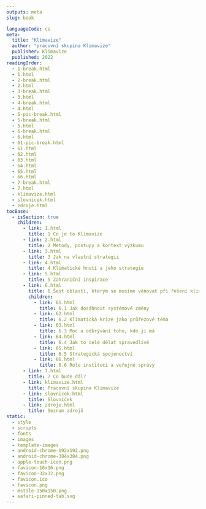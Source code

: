 ```yaml
---
outputs: meta
slug: book

languageCode: cs
meta:
  title: "Klimavize"
  author: "pracovní skupina Klimavize"
  publisher: Klimavize
  published: 2022
readingOrder:
  - 1-break.html
  - 1.html
  - 2-break.html
  - 2.html
  - 3-break.html
  - 3.html
  - 4-break.html
  - 4.html
  - 5-pic-break.html
  - 5-break.html
  - 5.html
  - 6-break.html
  - 6.html
  - 61-pic-break.html
  - 61.html
  - 62.html
  - 63.html
  - 64.html
  - 65.html
  - 66.html
  - 7-break.html
  - 7.html
  - klimavize.html
  - slovnicek.html
  - zdroje.html
tocBase:
  - isSection: true
    children:
      - link: 1.html
        title: 1 Co je to Klimavize
      - link: 2.html
        title: 2 Metody, postupy a kontext výzkumu
      - link: 3.html
        title: 3 Jak na vlastní strategii
      - link: 4.html
        title: 4 Klimatické hnutí a jeho strategie
      - link: 5.html
        title: 5 Zahraniční inspirace
      - link: 6.html
        title: 6 Šest oblastí, kterým se musíme věnovat při řešení klimatické krize
        children: 
          - link: 61.html
            title: 6.1 Jak dosáhnout systémové změny
          - link: 62.html
            title: 6.2 Klimatická krize jako průřezové téma
          - link: 63.html
            title: 6.3 Moc a odkrývání toho, kdo ji má
          - link: 64.html
            title: 6.4 Jak to celé dělat spravedlivě
          - link: 65.html
            title: 6.5 Strategická spojenectví
          - link: 66.html
            title: 6.6 Role institucí a veřejné správy
      - link: 7.html
        title: 7 Co bude dál?
      - link: klimavize.html
        title: Pracovní skupina Klimavize
      - link: slovnicek.html
        title: Slovníček
      - link: zdroje.html
        title: Seznam zdrojů
static:
  - style
  - scripts
  - fonts
  - images
  - template-images
  - android-chrome-192x192.png
  - android-chrome-384x384.png
  - apple-touch-icon.png
  - favicon-16x16.png
  - favicon-32x32.png
  - favicon.ico
  - favicon.png
  - mstile-150x150.png
  - safari-pinned-tab.svg
---
```




